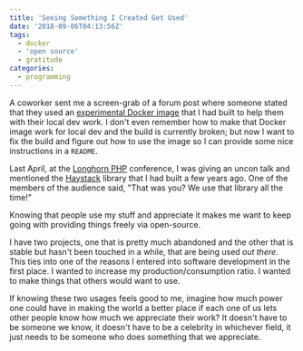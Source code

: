 ```yaml
---
title: 'Seeing Something I Created Get Used'
date: '2018-09-06T04:13:56Z'
tags:
  - docker
  - 'open source'
  - gratitude
categories:
  - programming
---
```


A coworker sent me a screen-grab of a forum post where someone stated that they used an [experimental Docker image](https://hub.docker.com/r/ericpoe/grav-fpm/) that I had built to help them with their local dev work. I don't even remember how to make that Docker image work for local dev and the build is currently broken; but now I want to fix the build and figure out how to use the image so I can provide some nice instructions in a `README`.

Last April, at the [Longhorn PHP](https://www.longhornphp.com/) conference, I was giving an uncon talk and mentioned the [Haystack](https://github.com/ericpoe/haystack) library that I had built a few years ago. One of the members of the audience said, "That was you? We use that library all the time!"

Knowing that people use my stuff and appreciate it makes me want to keep going with providing things freely via open-source.

I have two projects, one that is pretty much abandoned and the other that is stable but hasn't been touched in a while, that are being used _out there_. This ties into one of the reasons I entered into software development in the first place. I wanted to increase my production/consumption ratio. I wanted to make things that others would want to use.

If knowing these two usages feels good to me, imagine how much power one could have in making the world a better place if each one of us lets other people know how much we appreciate their work? It doesn't have to be someone we know, it doesn't have to be a celebrity in whichever field, it just needs to be someone who does something that we appreciate.
